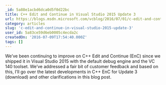 ```yaml
---
_id: 5a88e1acbd6dca0d5f0d22bc
title: C++ Edit and Continue in Visual Studio 2015 Update 3
url: https://blogs.msdn.microsoft.com/vcblog/2016/07/01/c-edit-and-continue-in-visual-studio-2015-update-3/
category: articles
slug: 'c-edit-and-continue-in-visual-studio-2015-update-3'
user_id: 5a83ce59d6eb0005c4ecda2c
createdOn: '2016-07-09T17:54:40.000Z'
tags: []
---
```


We’ve been continuing to improve on C++ Edit and Continue (EnC) since we shipped it in Visual Studio 2015 with the default debug engine and the VC 140 toolset. We’ve addressed a fair bit of customer feedback and based on this, I’ll go over the latest developments in C++ EnC for Update 3 (download) and other clarifications in this blog post.

